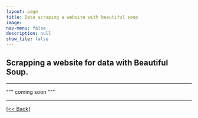 ```yaml
---
layout: page
title: Data scraping a website with beautiful soup
image: 
nav-menu: false
description: null
show_tile: false
---
```


## Scrapping a website for data with Beautiful Soup.

---

""" coming soon """






---
[[<< Back]](https://cvanchieri.github.io/DSPortfolio/c_datasourcing.html)
